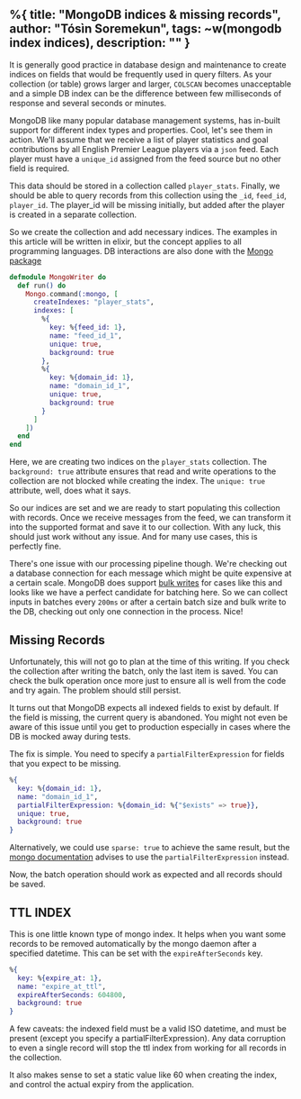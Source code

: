 
%{
  title: "MongoDB indices & missing records",
  author: "Tósìn Soremekun",
  tags: ~w(mongodb index indices),
  description: ""
}
---

It is generally good practice in database design and maintenance to create indices on fields that would be frequently used in query filters.
As your collection (or table) grows larger and larger, `COLSCAN` becomes unacceptable and a simple DB index can be the difference between few milliseconds
of response and several seconds or minutes.

MongoDB like many popular database management systems, has in-built support for different index types and properties. Cool, let's see them in action.
We'll assume that we receive a list of player statistics and goal contributions by all English Premier League players via a `json` feed. Each player must have a `unique_id` assigned
from the feed source but no other field is required.

This data should be stored in a collection called `player_stats`. Finally, we should be able to query records from this collection
using the `_id`, `feed_id`, `player_id`. The player_id will be missing initially, but added after the player is created in a separate collection.

So we create the collection and add necessary indices. The examples in this article will be written in elixir, but the concept
applies to all programming languages. DB interactions are also done with the [Mongo package](https://hex.pm/packages/mongodb_driver)

```elixir
defmodule MongoWriter do
  def run() do
    Mongo.command(:mongo, [
      createIndexes: "player_stats",
      indexes: [
        %{
          key: %{feed_id: 1},
          name: "feed_id_1",
          unique: true,
          background: true
        },
        %{
          key: %{domain_id: 1},
          name: "domain_id_1",
          unique: true,
          background: true
        }
      ]
    ])
  end
end
```

Here, we are creating two indices on the `player_stats` collection. The `background: true` attribute ensures that
read and write operations to the collection are not blocked while creating the index. The `unique: true` attribute, well, does what it says.

So our indices are set and we are ready to start populating this collection with records. Once we receive messages from the feed, we can transform it into the supported format and save it to our collection. With any luck, this should just work without any issue.
And for many use cases, this is perfectly fine.

There's one issue with our processing pipeline though. We're checking out a database connection for each message which might be quite expensive at a certain scale. MongoDB does support [bulk writes](https://github.com/mongodb/specifications/blob/master/source/crud/crud.rst#write) for cases like this and looks like we have a perfect candidate for batching here. So we can collect inputs in batches every `200ms` or after a certain batch size and bulk write to the DB, checking out only one connection in the process. Nice!

## Missing Records

Unfortunately, this will not go to plan at the time of this writing. If you check the collection after writing the batch, only the last item is saved. You can check the bulk operation once more just to ensure all is well from the code and try again. The problem should still persist.

It turns out that MongoDB expects all indexed fields to exist by default. If the field is missing, the current query is abandoned. You might not even be aware of this issue until you get to production especially in cases where the DB is mocked away during tests.

The fix is simple. You need to specify a `partialFilterExpression` for fields that you expect to be missing.

```elixir
%{
  key: %{domain_id: 1},
  name: "domain_id_1",
  partialFilterExpression: %{domain_id: %{"$exists" => true}},
  unique: true,
  background: true
}
```

Alternatively, we could use `sparse: true` to achieve the same result, but the [mongo documentation](https://www.mongodb.com/docs/manual/core/index-sparse/) advises to use the `partialFilterExpression` instead.

Now, the batch operation should work as expected and all records should be saved.

## TTL INDEX
This is one little known type of mongo index. It helps when you want some records to be removed automatically by the mongo daemon after a specified datetime. This can be set with the `expireAfterSeconds` key.

```elixir
%{
  key: %{expire_at: 1},
  name: "expire_at_ttl",
  expireAfterSeconds: 604800,
  background: true
}
```

A few caveats: the indexed field must be a valid ISO datetime, and must be present (except you specify a partialFilterExpression). Any data corruption to even a single record will stop the ttl index from working for all records in the collection.

It also makes sense to set a static value like 60 when creating the index, and control the actual expiry from the application.


